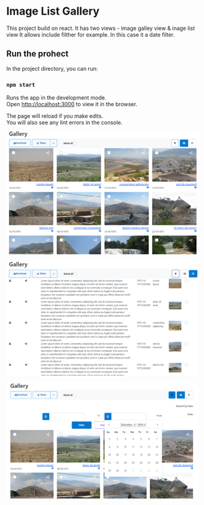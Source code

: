 # Image List Gallery

This project build on react.
It has two views - image galley view & inage list view
It allows include filther for example. In this case it a date filter.

## Run the prohect

In the project directory, you can run:

### `npm start`

Runs the app in the development mode.\
Open [http://localhost:3000](http://localhost:3000) to view it in the browser.

The page will reload if you make edits.\
You will also see any lint errors in the console.

![Image Gallery](https://raw.githubusercontent.com/roi-kol/imageListGallery/master/src/screenShot/ImageGallery.PNG)

![Image Gallery](https://raw.githubusercontent.com/roi-kol/imageListGallery/master/src/screenShot/listView.PNG)

![Date Filter](https://raw.githubusercontent.com/roi-kol/imageListGallery/master/src/screenShot/filter.PNG)

